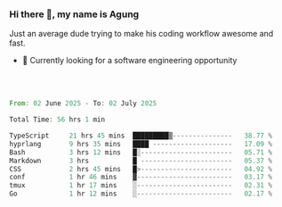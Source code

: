 ### Hi there 👋, my name is Agung
Just an average dude trying to make his coding workflow awesome and fast.

<!--
**agungfir98/agungfir98** is a ✨ _special_ ✨ repository because its `README.md` (this file) appears on your GitHub profile.
-->

- 🔭 Currently looking for a software engineering opportunity
<br/>
<br/>
<!--START_SECTION:waka-->

```rust
From: 02 June 2025 - To: 02 July 2025

Total Time: 56 hrs 1 min

TypeScript     21 hrs 45 mins  █████████▒---------------   38.77 %
hyprlang       9 hrs 35 mins   ████ --------------------   17.09 %
Bash           3 hrs 12 mins   █░-----------------------   05.71 %
Markdown       3 hrs           █ -----------------------   05.37 %
CSS            2 hrs 45 mins   █>-----------------------   04.92 %
conf           1 hr 46 mins    ▓------------------------   03.17 %
tmux           1 hr 17 mins    ░------------------------   02.31 %
Go             1 hr 12 mins    ░------------------------   02.17 %
```

<!--END_SECTION:waka-->
